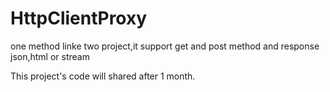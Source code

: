 HttpClientProxy
===============

one method linke two project,it support get and post method and response json,html or stream

This project's code will shared after 1 month.
